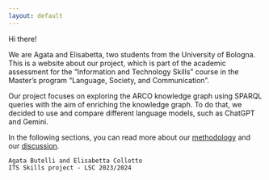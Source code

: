 ```yaml
---
layout: default
---
```


Hi there!

We are Agata and Elisabetta, two students from the University of Bologna.
This is a website about our project, which is part of the academic assessment for the “Information and Technology Skills” course in the Master’s program “Language, Society, and Communication”. 

Our project focuses on exploring the ARCO knowledge graph using SPARQL queries with the aim of enriching the knowledge graph.
To do that, we decided to use and compare different language models, such as ChatGPT and Gemini.

In the following sections, you can read more about our [methodology](./another-page.html) and our [discussion](./another-page2.html). 





```
Agata Butelli and Elisabetta Collotto
ITS Skills project - LSC 2023/2024
```
